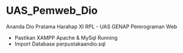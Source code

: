 # UAS_Pemweb_Dio
Ananda Dio Pratama Harahap XI RPL - UAS GENAP Pemrograman Web
- Pastikan XAMPP Apache & MySql Running
- Import Database perpustakaandio.sql
